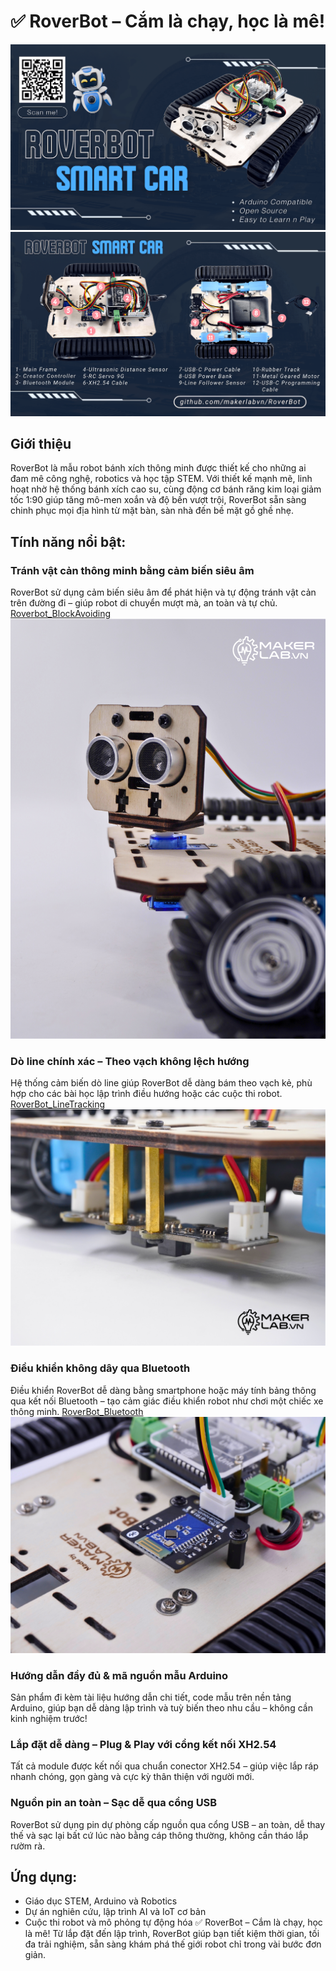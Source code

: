 # ✅ RoverBot – Cắm là chạy, học là mê!

![RoverBot Cover](/image/ROVERBOT1.png)
![RoverBot Cover](/image/ROVERBOT2.png)

## Giới thiệu

RoverBot là mẫu robot bánh xích thông minh được thiết kế cho những ai đam mê công nghệ, robotics và học tập STEM. Với thiết kế mạnh mẽ, linh hoạt nhờ hệ thống bánh xích cao su, cùng động cơ bánh răng kim loại giảm tốc 1:90 giúp tăng mô-men xoắn và độ bền vượt trội, RoverBot sẵn sàng chinh phục mọi địa hình từ mặt bàn, sàn nhà đến bề mặt gồ ghề nhẹ.

## Tính năng nổi bật:
### Tránh vật cản thông minh bằng cảm biến siêu âm
RoverBot sử dụng cảm biến siêu âm để phát hiện và tự động tránh vật cản trên đường đi – giúp robot di chuyển mượt mà, an toàn và tự chủ.
[Roverbot_BlockAvoiding](examples/Rover_BlockAvoiding)  
[![](/image/obstacle_avoiding_thumbW.png)](examples/Rover_BlockAvoiding)

### Dò line chính xác – Theo vạch không lệch hướng
Hệ thống cảm biến dò line giúp RoverBot dễ dàng bám theo vạch kẻ, phù hợp cho các bài học lập trình điều hướng hoặc các cuộc thi robot.
[RoverBot_LineTracking](examples/Rover_LineTracking)
[![](/image/Do_Line_Thumnail_logo.png)](examples/Rover_LineTracking)

### Điều khiển không dây qua Bluetooth
Điều khiển RoverBot dễ dàng bằng smartphone hoặc máy tính bảng thông qua kết nối Bluetooth – tạo cảm giác điều khiển robot như chơi một chiếc xe thông minh.
[RoverBot_Bluetooth](examples/Rover_Bluetooth)
[![](/image/bluetooth_logo_onboard.png)](examples/Rover_Bluetooth)

### Hướng dẫn đầy đủ & mã nguồn mẫu Arduino
Sản phẩm đi kèm tài liệu hướng dẫn chi tiết, code mẫu trên nền tảng Arduino, giúp bạn dễ dàng lập trình và tuỳ biến theo nhu cầu – không cần kinh nghiệm trước!

### Lắp đặt dễ dàng – Plug & Play với cổng kết nối XH2.54
Tất cả module được kết nối qua chuẩn conector XH2.54 – giúp việc lắp ráp nhanh chóng, gọn gàng và cực kỳ thân thiện với người mới.

### Nguồn pin an toàn – Sạc dễ qua cổng USB
RoverBot sử dụng pin dự phòng cấp nguồn qua cổng USB – an toàn, dễ thay thế và sạc lại bất cứ lúc nào bằng cáp thông thường, không cần tháo lắp rườm rà.

## Ứng dụng:
- Giáo dục STEM, Arduino và Robotics
- Dự án nghiên cứu, lập trình AI và IoT cơ bản
- Cuộc thi robot và mô phỏng tự động hóa
✅ RoverBot – Cắm là chạy, học là mê!
Từ lắp đặt đến lập trình, RoverBot giúp bạn tiết kiệm thời gian, tối đa trải nghiệm, sẵn sàng khám phá thế giới robot chỉ trong vài bước đơn giản.







